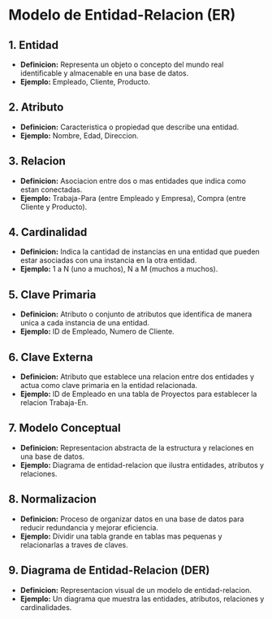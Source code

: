 ﻿# Modelo de Entidad-Relacion (ER)
## 1\. Entidad
- **Definicion:** Representa un objeto o concepto del mundo real identificable y almacenable en una base de datos.
- **Ejemplo:** Empleado, Cliente, Producto.
## 2\. Atributo
- **Definicion:** Caracteristica o propiedad que describe una entidad.
- **Ejemplo:** Nombre, Edad, Direccion.
## 3\. Relacion
- **Definicion:** Asociacion entre dos o mas entidades que indica como estan conectadas.
- **Ejemplo:** Trabaja-Para (entre Empleado y Empresa), Compra (entre Cliente y Producto).
## 4\. Cardinalidad
- **Definicion:** Indica la cantidad de instancias en una entidad que pueden estar asociadas con una instancia en la otra entidad.
- **Ejemplo:** 1 a N (uno a muchos), N a M (muchos a muchos).
## 5\. Clave Primaria
- **Definicion:** Atributo o conjunto de atributos que identifica de manera unica a cada instancia de una entidad.
- **Ejemplo:** ID de Empleado, Numero de Cliente.
## 6\. Clave Externa
- **Definicion:** Atributo que establece una relacion entre dos entidades y actua como clave primaria en la entidad relacionada.
- **Ejemplo:** ID de Empleado en una tabla de Proyectos para establecer la relacion Trabaja-En.
## 7\. Modelo Conceptual
- **Definicion:** Representacion abstracta de la estructura y relaciones en una base de datos.
- **Ejemplo:** Diagrama de entidad-relacion que ilustra entidades, atributos y relaciones.
## 8\. Normalizacion
- **Definicion:** Proceso de organizar datos en una base de datos para reducir redundancia y mejorar eficiencia.
- **Ejemplo:** Dividir una tabla grande en tablas mas pequenas y relacionarlas a traves de claves.
## 9\. Diagrama de Entidad-Relacion (DER)
- **Definicion:** Representacion visual de un modelo de entidad-relacion.
- **Ejemplo:** Un diagrama que muestra las entidades, atributos, relaciones y cardinalidades.
